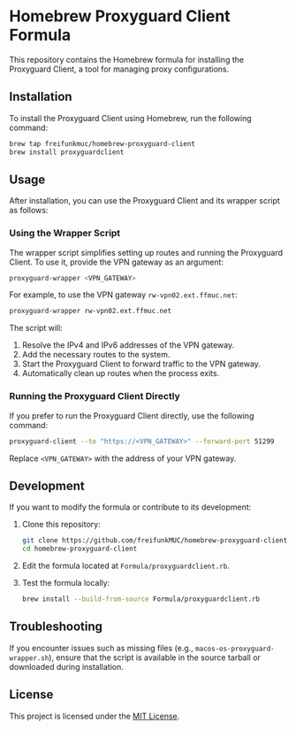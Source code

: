 # Homebrew Proxyguard Client Formula

This repository contains the Homebrew formula for installing the Proxyguard Client, a tool for managing proxy configurations.

## Installation

To install the Proxyguard Client using Homebrew, run the following command:

```bash
brew tap freifunkmuc/homebrew-proxyguard-client
brew install proxyguardclient
```

## Usage

After installation, you can use the Proxyguard Client and its wrapper script as follows:

### Using the Wrapper Script

The wrapper script simplifies setting up routes and running the Proxyguard Client. To use it, provide the VPN gateway as an argument:

```bash
proxyguard-wrapper <VPN_GATEWAY>
```

For example, to use the VPN gateway `rw-vpn02.ext.ffmuc.net`:

```bash
proxyguard-wrapper rw-vpn02.ext.ffmuc.net
```

The script will:
1. Resolve the IPv4 and IPv6 addresses of the VPN gateway.
2. Add the necessary routes to the system.
3. Start the Proxyguard Client to forward traffic to the VPN gateway.
4. Automatically clean up routes when the process exits.

### Running the Proxyguard Client Directly

If you prefer to run the Proxyguard Client directly, use the following command:

```bash
proxyguard-client --to "https://<VPN_GATEWAY>" --forward-port 51299
```

Replace `<VPN_GATEWAY>` with the address of your VPN gateway.

## Development

If you want to modify the formula or contribute to its development:

1. Clone this repository:
   ```bash
   git clone https://github.com/freifunkMUC/homebrew-proxyguard-client.git
   cd homebrew-proxyguard-client
   ```

2. Edit the formula located at `Formula/proxyguardclient.rb`.

3. Test the formula locally:
   ```bash
   brew install --build-from-source Formula/proxyguardclient.rb
   ```

## Troubleshooting

If you encounter issues such as missing files (e.g., `macos-os-proxyguard-wrapper.sh`), ensure that the script is available in the source tarball or downloaded during installation.

## License

This project is licensed under the [MIT License](LICENSE).
